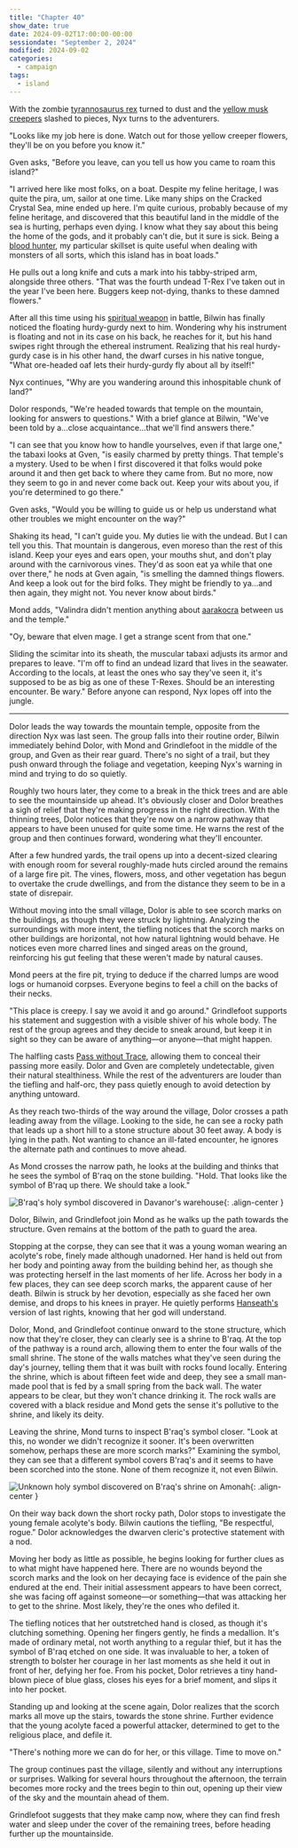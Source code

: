 ```yaml
---
title: "Chapter 40"
show_date: true
date: 2024-09-02T17:00:00-00:00
sessiondate: "September 2, 2024"
modified: 2024-09-02
categories:
  - campaign
tags:
  - island
---
```


With the zombie [tyrannosaurus rex](https://www.dndbeyond.com/monsters/17041-tyrannosaurus-rex)
turned to dust and the [yellow musk creepers](https://forgottenrealms.fandom.com/wiki/Yellow_musk_creeper)
slashed to pieces, Nyx turns to the adventurers.

"Looks like my job here is done. Watch out for those yellow creeper flowers, they'll be on
you before you know it." 

Gven asks, "Before you leave, can you tell us how you came to roam this island?"

"I arrived here like most folks, on a boat. Despite my feline heritage, I was quite the pira, um,
sailor at one time. Like many ships on the Cracked Crystal Sea, mine ended up here. I'm quite curious,
probably because of my feline heritage, and discovered that this beautiful land in the middle of the
sea is hurting, perhaps even dying. I know what they say about this being the home of the gods,
and it probably can't die, but it sure is sick. Being a
[blood hunter](https://www.dndbeyond.com/classes/357975-blood-hunter), my particular skillset is
quite useful when dealing with monsters of all sorts, which this island has in boat loads."

He pulls out a long knife and cuts a mark into his tabby-striped arm, alongside three others. "That
was the fourth undead T-Rex I've taken out in the year I've been here. Buggers keep not-dying, thanks
to these damned flowers."

After all this time using his [spiritual weapon](https://www.dndbeyond.com/spells/2263-spiritual-weapon)
in battle, Bilwin has finally noticed the floating hurdy-gurdy next to him. Wondering why his
instrument is floating and not in its case on his back, he reaches for it, but his hand swipes
right through the ethereal instrument. Realizing that his real hurdy-gurdy case is in his other
hand, the dwarf curses in his native tongue, "What ore-headed oaf lets their hurdy-gurdy fly about
all by itself!"

Nyx continues, "Why are you wandering around this inhospitable chunk of land?"

Dolor responds, "We're headed towards that temple on the mountain, looking for answers to questions."
With a brief glance at Bilwin, "We've been told by a...close acquaintance...that we'll find answers
there."

"I can see that you know how to handle yourselves, even if that large one," the tabaxi looks at
Gven, "is easily charmed by pretty things. That temple's a mystery. Used to be when I first discovered
it that folks would poke around it and then get back to where they came from. But no more, now
they seem to go in and never come back out. Keep your wits about you, if you're determined to go
there."

Gven asks, "Would you be willing to guide us or help us understand what other troubles we might
encounter on the way?"

Shaking its head, "I can't guide you. My duties lie with the undead. But I can tell you this.
That mountain is dangerous, even moreso than the rest of this island. Keep your eyes and ears open,
your mouths shut, and don't play around with the carnivorous vines. They'd as soon eat ya while
that one over there," he nods at Gven again, "is smelling the damned things flowers. And keep a
look out for the bird folks. They might be friendly to ya...and then again, they might not. You
never know about birds."

Mond adds, "Valindra didn't mention anything about [aarakocra](https://www.dndbeyond.com/races/4-aarakocra)
between us and the temple."

"Oy, beware that elven mage. I get a strange scent from that one."

Sliding the scimitar into its sheath, the muscular tabaxi adjusts its armor and prepares to
leave. "I'm off to find an undead lizard that lives in the seawater. According to the locals,
at least the ones who say they've seen it, it's supposed to be as big as one of these T-Rexes.
Should be an interesting encounter. Be wary." Before anyone can respond, Nyx lopes off into the
jungle.

---

Dolor leads the way towards the mountain temple, opposite from the direction Nyx was last seen.
The group falls into their routine order, Bilwin immediately behind Dolor, with Mond and Grindlefoot
in the middle of the group, and Gven as their rear guard. There's no sight of a trail, but they
push onward through the foliage and vegetation, keeping Nyx's warning in mind and trying to do
so quietly.

Roughly two hours later, they come to a break in the thick trees and are able to see the mountainside
up ahead. It's obviously closer and Dolor breathes a sigh of relief that they're making
progress in the right direction. With the thinning trees, Dolor notices that they're now on a
narrow pathway that appears to have been unused for quite some time. He warns the rest of the
group and then continues forward, wondering what they'll encounter.

After a few hundred yards, the trail opens up into a decent-sized clearing with enough room
for several roughly-made huts circled around the remains of a large fire pit. The vines, flowers,
moss, and other vegetation has begun to overtake the crude dwellings, and from the distance they
seem to be in a state of disrepair.

Without moving into the small village, Dolor is able to see scorch marks on the buildings, as
though they were struck by lightning. Analyzing the surroundings with more intent, the tiefling
notices that the scorch marks on other buildings are horizontal, not how natural lightning would
behave. He notices even more charred lines and singed areas on the ground, reinforcing his gut
feeling that these weren't made by natural causes.

Mond peers at the fire pit, trying to deduce if the charred lumps are wood logs or humanoid
corpses. Everyone begins to feel a chill on the backs of their necks.

"This place is creepy. I say we avoid it and go around." Grindlefoot supports his statement and
suggestion with a visible shiver of his whole body. The rest of the group agrees and they
decide to sneak around, but keep it in sight so they can be aware of anything—or anyone—that
might happen.

The halfling casts [Pass without Trace](https://www.dndbeyond.com/spells/2618849-pass-without-trace),
allowing them to conceal their passing more easily. Dolor and Gven are completely undetectable,
given their natural stealthiness. While the rest of the adventurers are louder than the tiefling
and half-orc, they pass quietly enough to avoid detection by anything untoward.

As they reach two-thirds of the way around the village, Dolor crosses a path leading away from
the village. Looking to the side, he can see a rocky path that leads up a short hill to a stone
structure about 30 feet away. A body is lying in the path. Not wanting to chance an ill-fated
encounter, he ignores the alternate path and continues to move ahead.

As Mond crosses the narrow path, he looks at the building and thinks that he sees the symbol of
B'raq on the stone building. "Hold. That looks like the symbol of B'raq up there. We should take
a look."

![B'raq's holy symbol discovered in Davanor's warehouse](/dnd/assets/images/ch28-holy-symbol-Braq.png){: .align-center }

Dolor, Bilwin, and Grindlefoot join Mond as he walks up the path towards the structure. Gven remains
at the bottom of the path to guard the area.

Stopping at the corpse, they can see that it was a young woman wearing an acolyte's robe, finely
made although unadorned. Her hand is held out from her body and pointing away from the building
behind her, as though she was protecting herself in the last moments of her life. Across her body in
a few places, they can see deep scorch marks, the apparent cause of her death. Bilwin is struck
by her devotion, especially as she faced her own demise, and drops to his knees in prayer. He
quietly performs [Hanseath's](https://forgottenrealms.fandom.com/wiki/Hanseath) version of last
rights, knowing that her god will understand.

Dolor, Mond, and Grindlefoot continue onward to the stone structure, which now that they're closer,
they can clearly see is a shrine to B'raq. At the top of the pathway is a round arch, allowing them
to enter the four walls of the small shrine. The stone of the walls matches what they've seen during
the day's journey, telling them that it was built with rocks found locally. Entering the shrine, which
is about fifteen feet wide and deep, they see a small man-made pool that is fed by a small spring from
the back wall. The water appears to be clear, but they won't chance drinking it. The rock walls are
covered with a black residue and Mond gets the sense it's pollutive to the shrine, and likely its
deity.

Leaving the shrine, Mond turns to inspect B'raq's symbol closer. "Look at this, no wonder we didn't
recognize it sooner. It's been overwritten somehow, perhaps these are more scorch marks?" Examining
the symbol, they can see that a different symbol covers B'raq's and it seems to have been scorched
into the stone. None of them recognize it, not even Bilwin.

![Unknown holy symbol discovered on B'raq's shrine on Amonah](/dnd/assets/images/ch40-holy-symbol-unknown.png){: .align-center }

<!-- Symbol found marked over B'raq's symbol on the shrine in Amonah

      |             |
      |   |     |   |
    _ | _ | ___ | _ |_
  /          |         \
             |
             |
            ***
         **     **
         **     **
            ***

-->

On their way back down the short rocky path, Dolor stops to investigate the young female acolyte's
body. Bilwin cautions the tiefling, "Be respectful, rogue." Dolor acknowledges the dwarven cleric's
protective statement with a nod.

Moving her body as little as possible, he begins looking for further clues as to what might have happened
here. There are no wounds beyond the scorch marks and the look on her decaying face is evidence of the
pain she endured at the end. Their initial assessment appears to have been correct, she was facing off
against someone—or something—that was attacking her to get to the shrine. Most likely, they're the ones
who defiled it. 

The tiefling notices that her outstretched hand is closed, as though it's clutching something. Opening
her fingers gently, he finds a medallion. It's made of ordinary metal, not worth anything to a regular
thief, but it has the symbol of B'raq etched on one side. It was invaluable to her, a token of strength
to bolster her courage in her last moments as she held it out in front of her, defying her foe. From his
pocket, Dolor retrieves a tiny hand-blown piece of blue glass, closes his eyes for a brief moment, and
slips it into her pocket.

Standing up and looking at the scene again, Dolor realizes that the scorch marks all move up the stairs,
towards the stone shrine. Further evidence that the young acolyte faced a powerful attacker, determined
to get to the religious place, and defile it.

"There's nothing more we can do for her, or this village. Time to move on."

The group continues past the village, silently and without any interruptions or surprises. Walking
for several hours throughout the afternoon, the terrain becomes more rocky and the trees begin to
thin out, opening up their view of the sky and the mountain ahead of them.

Grindlefoot suggests that they make camp now, where they can find fresh water and sleep under the
cover of the remaining trees, before heading further up the mountainside.

<!-- Rolls before the long rest
  Gven = nat 20
  Mond = 19
-->

<!-- NOTES -->

<!-- em dash: — | Mac kebyoard shortcut = Option + Shift + Dash (-) -->
<!-- https://oatcookies.neocities.org/dndmoney to convert copper, silver, gold, and more into CP -->
<!-- Frequently used links:
  [Barbarian rage](https://www.thegamer.com/dungeons-dragons-dnd-barbarian-rage-explained-guide/)
  [Bardic inspiration](https://www.dndbeyond.com/classes/1-bard#BardicInspiration-75)
  [Chaos Bolt](https://www.dndbeyond.com/spells/14761-chaos-bolt)
  [Hanseath](https://forgottenrealms.fandom.com/wiki/Hanseath)
  [Hellish Rebuke](https://www.dndbeyond.com/spells/hellish-rebuke)
  [hurdy-gurdy](https://en.wikipedia.org/wiki/Hurdy-gurdy)
  [Mind Spike](http://dnd5e.wikidot.com/spell:mind-spike)
  [Shillelagh](https://www.dndbeyond.com/spells/2249-shillelagh)
  [Spiritual Weapon](https://www.dndbeyond.com/spells/2263-spiritual-weapon)
  [Wild Shape](https://www.dndbeyond.com/posts/635-druid-101-wild-shape-guide)
-->
<!--
  Lists of spells for the classes:
    - Bard spells: https://www.dndbeyond.com/spells/class/1-bard
    - Cleric spells: https://www.dndbeyond.com/spells/class/cleric 
    - Druid spells: https://www.dndbeyond.com/spells/class/druid
    - Sorcerer spells: https://www.dndbeyond.com/spells/class/sorcerer
  Monsters: https://www.dndbeyond.com/monsters
  Damage types: https://www.wargamer.com/dnd/damage-types
  Luck (Bilwin): http://dnd5e.wikidot.com/feat:lucky
-->
<!-- Directions on a boat:
  Port = left side
  Starboard = right side
  Bow = front
  Aft = back (inside the ship, on board)
  Stern = back (outside, offboard)
-->
